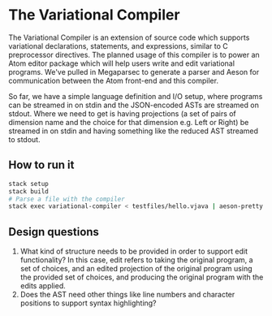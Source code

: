 # The Variational Compiler

The Variational Compiler is an extension of source code which supports variational declarations, statements, and expressions, similar to C preprocessor directives. The planned usage of this compiler is to power an Atom editor package which will help users write and edit variational programs. We've pulled in Megaparsec to generate a parser and Aeson for communication between the Atom front-end and this compiler.

So far, we have a simple language definition and I/O setup, where programs can be streamed in on stdin and the JSON-encoded ASTs are streamed on stdout. Where we need to get is having projections (a set of pairs of dimension name and the choice for that dimension e.g. Left or Right) be streamed in on stdin and having something like the reduced AST streamed to stdout.

## How to run it

```bash
stack setup
stack build
# Parse a file with the compiler
stack exec variational-compiler < testfiles/hello.vjava | aeson-pretty
```


## Design questions

1. What kind of structure needs to be provided in order to support edit functionality?
  In this case, edit refers to taking the original program, a set of choices, and an edited projection of the original program using the provided set of choices, and producing the original program with the edits applied.
2. Does the AST need other things like line numbers and character positions to support syntax highlighting?
